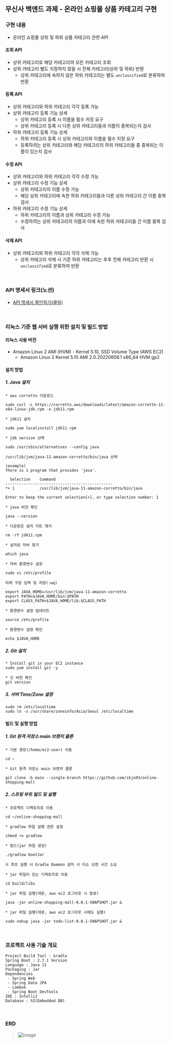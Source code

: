 ## 무신사 백엔드 과제 - 온라인 쇼핑몰 상품 카테고리 구현

### 구현 내용
+ 온라인 쇼핑몰 상위 및 하위 상품 카테고리 관련 API

#### 조회 API
+ 상위 카테고리로 해당 카테고리의 모든 카테고리 조회 
+ 상위 카테고리 별도 지정하지 않을 시 전체 카테고리(상위 및 하위) 반환
  + 상위 카테고리에 속하지 않은 하위 카테고리는 별도 `unclassified`로 분류하여 반환

#### 등록 API
+ 상위 카테고리와 하위 카테고리 각각 등록 가능
+ 상위 카테고리 등록 기능 상세
  + 상위 카테고리 등록 시 이름을 필수 저징 요구
  + 상위 카테고리 등록 시 다른 상위 카테고리들과 이름이 중복되는지 검사
+ 하위 카테고리 등록 기능 상세
  + 하위 카테고리 등록 시 상위 카테고리와 이름을 필수 지정 요구
  + 등록하려는 상위 카테고리와 해당 카테고리의 하위 카테고리들 중 중복되는 이름이 있는지 검사

#### 수정 API
+ 상위 카테고리와 하위 카테고리 각각 수정 가능
+ 상위 카테고리 수정 기능 상세
  + 상위 카테고리의 이름 수정 가능
  + 해당 상위 카테고리에 속한 하위 카테고리들과 다른 상위 카테고리 간 이름 중복 검사 
+ 하위 카테고리 수정 기능 상세
  + 하위 카테고리의 이름과 상위 카테고리 수정 가능
  + 수정하려는 상위 카테고리의 이름과 이에 속한 하위 카테고리들 간 이름 중복 검사 

#### 삭제 API
+ 상위 카테고리와 하위 카테고리 각각 삭제 가능
  + 상위 카테고리 삭제 시 기존 하위 카테고리는 추후 전체 카테고리 반환 시 `unclassified`로 분류하여 반환

<br>

### API 명세서 링크(노션)
+ <a href="https://near-snipe-0de.notion.site/API-Description-02fd2a26759940e78330bf427a58cd36">API 명세서 확인하기(클릭)</a><br/>

<br>

### 리눅스 기준 웹 서버 실행 위한 설치 및 빌드 방법

#### 리눅스 사용 버전
+ Amazon Linux 2 AMI (HVM) - Kernel 5.10, SSD Volume Type (AWS EC2)
  + Amazon Linux 2 Kernel 5.10 AMI 2.0.20220606.1 x86_64 HVM gp2

#### 설치 방법
##### 1. Java 설치
```
* aws corretto 다운로드

sudo curl -L https://corretto.aws/downloads/latest/amazon-corretto-11-x64-linux-jdk.rpm -o jdk11.rpm

* jdk11 설치

sudo yum localinstall jdk11.rpm

* jdk version 선택

sudo /usr/sbin/alternatives --config java

/usr/lib/jvm/java-11-amazon-corretto/bin/java 선택

(example)
There is 1 program that provides 'java'.

  Selection    Command
-----------------------------------------------
*+ 1           /usr/lib/jvm/java-11-amazon-corretto/bin/java

Enter to keep the current selection[+], or type selection number: 1

* java 버전 확인

java --version

* 다운받은 설치 키트 제거

rm -rf jdk11.rpm

* 설치된 자바 찾기

which java

* 자바 환경변수 설정

sudo vi /etc/profile

아래 구문 입력 및 저장(:wq)

export JAVA_HOME=/usr/lib/jvm/java-11-amazon-corretto
export PATH=$JAVA_HOME/bin:$PATH
export CLASS_PATH=$JAVA_HOME/lib:$CLASS_PATH

* 환경변수 설정 업데이트

source /etc/profile

* 환경변수 설정 확인

echo $JAVA_HOME
```

##### 2. Git 설치
```
* Install git in your EC2 instance
sudo yum install git -y

* 깃 버전 확인
git version
```

##### 3. 서버 Time/Zone 설정
```
sudo rm /etc/localtime
sudo ln -s /usr/share/zoneinfo/Asia/Seoul /etc/localtime
```

#### 빌드 및 실행 방법
##### 1. Git 원격 저장소 main 브랜치 클론
```
* 기본 경로(/home/ec2-user) 이동

cd ~

* Git 원격 저장소 main 브랜치 클론

git clone -b main --single-branch https://github.com/ikjo93/online-shopping-mall
```

##### 2. 스프링 부트 빌드 및 실행
```
* 프로젝트 디렉토리로 이동

cd ~/online-shopping-mall

* gradlew 파일 실행 권한 설정

chmod +x gradlew

* 빌드(jar 파일 생성)

./gradlew bootJar

※ 최초 실행 시 Gradle Daemon 설치 시 다소 오랜 시간 소요

* jar 파일이 있는 디렉토리로 이동

cd build/libs

* jar 파일 실행(데몬, aws ec2 로그아웃 시 종료)

java -jar online-shopping-mall-0.0.1-SNAPSHOT.jar &

* jar 파일 실행(데몬, aws ec2 로그아웃 시에도 실행)

sudo nohup java -jar todo-list-0.0.1-SNAPSHOT.jar &
```

<br>

### 프로젝트 사용 기술 개요
```
Project Build Tool : Gradle
Spring Boot : 2.7.1 Version
Language : Java 11
Packaging : Jar
Dependencies
 - Spring Web
 - Spring Data JPA
 - Lombok
 - Spring Boot DevTools
IDE : IntelliJ
Database : h2(Embedded DB)
```

<br>

### ERD
> ![image](https://user-images.githubusercontent.com/82401504/179352432-50f6098a-8cf4-4672-9fcc-42420a4ce92f.png)
